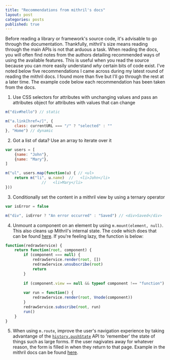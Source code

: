 ```yaml
---
title: "Recommendations from mithril's docs"
layout: post
categories: posts
published: true
---
```


Before reading a library or framework's source code, it's advisable to go through the documentation. Thankfully, mithril's size means reading through the main APIs is not that arduous a task. When reading the docs, you will often find notes from the authors detailing recommended ways of using the available features. This is useful when you read the source because you can more easily understand *why* certain bits of code exist. I've noted below five recommendations I came across during my latest round of reading the mithril docs. I found more than five but I'll go through the rest at a later time. The example code below each recommendation has been taken from the docs.

1. Use CSS selectors for attributes with unchanging values and pass an attributes object for attributes with values that can change
```javascript
m("div#hello") // static

m("a.link[href=/]", { 
	class: currentURL === "/" ? "selected" : ""
}, "Home") // dynamic
``` 

2. Got a list of data? Use an array to iterate over it
```javascript
var users = [
	{name: "John"},
	{name: "Mary"},
]

m("ul", users.map(function(u) { // <ul>
	return m("li", u.name)  //   <li>John</li>
				//   <li>Mary</li>
})) 
```

3. Conditionally set the content in a mithril view by using a ternary operator 
```javascript
var isError = false

m("div", isError ? "An error occurred" : "Saved") // <div>Saved</div>
```

4. Unmount a component on an element by using `m.mount(element, null)`. This also cleans up Mithril's internal state. The code which does that can be found [here](https://github.com/MithrilJS/mithril.js/blob/8ab31790abdb391a2daba5a721b786302904a172/api/mount.js). If you're feeling lazy, the function is below:

```javascript
function(redrawService) {
	return function(root, component) {
		if (component === null) {
			redrawService.render(root, [])
			redrawService.unsubscribe(root)
			return
		}
		
		if (component.view == null && typeof component !== "function") throw new Error("m.mount(element, component) expects a component, not a vnode")
		
		var run = function() {
			redrawService.render(root, Vnode(component))
		}
		redrawService.subscribe(root, run)
		run()
	}
}
```
5. When using `m.route`, improve the user's navigation experience by taking advantange of the [`history.pushState`](https://developer.mozilla.org/en-US/docs/Web/API/History_API) API to 'remember' the state of things such as large forms. If the user nagivates away for whatever reason, the form is filled in when they return to that page. Example in the mithril docs can be found [here](https://mithril.js.org/route.html#history-state).